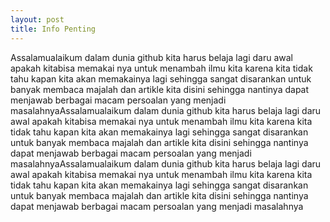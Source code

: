 ```yaml
---
layout: post
title: Info Penting
---
```


Assalamualaikum  dalam dunia github kita harus belaja lagi daru awal apakah kitabisa memakai nya untuk menambah ilmu kita karena kita tidak tahu kapan kita akan memakainya lagi sehingga sangat disarankan untuk banyak membaca majalah dan artikle kita disini sehingga nantinya dapat menjawab berbagai macam persoalan yang menjadi masalahnyaAssalamualaikum  dalam dunia github kita harus belaja lagi daru awal apakah kitabisa memakai nya untuk menambah ilmu kita karena kita tidak tahu kapan kita akan memakainya lagi sehingga sangat disarankan untuk banyak membaca majalah dan artikle kita disini sehingga nantinya dapat menjawab berbagai macam persoalan yang menjadi masalahnyaAssalamualaikum  dalam dunia github kita harus belaja lagi daru awal apakah kitabisa memakai nya untuk menambah ilmu kita karena kita tidak tahu kapan kita akan memakainya lagi sehingga sangat disarankan untuk banyak membaca majalah dan artikle kita disini sehingga nantinya dapat menjawab berbagai macam persoalan yang menjadi masalahnya

